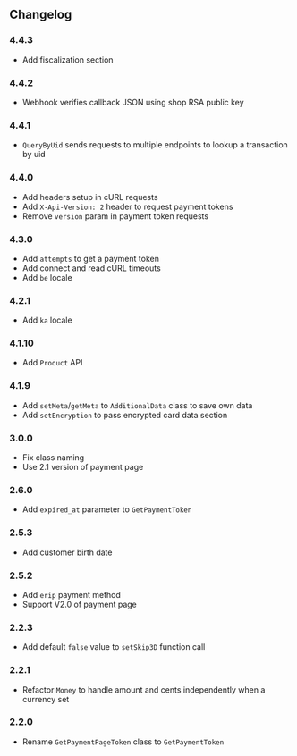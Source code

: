 ## Changelog

### 4.4.3

  * Add fiscalization section

### 4.4.2

  * Webhook verifies callback JSON using shop RSA public key

### 4.4.1

  * `QueryByUid` sends requests to multiple endpoints to lookup a transaction by uid

### 4.4.0

  * Add headers setup in cURL requests
  * Add `X-Api-Version: 2` header to request payment tokens
  * Remove `version` param in payment token requests

### 4.3.0

  * Add `attempts` to get a payment token
  * Add connect and read cURL timeouts
  * Add `be` locale

### 4.2.1

  * Add `ka` locale

### 4.1.10

  * Add `Product` API

### 4.1.9

  * Add `setMeta`/`getMeta` to `AdditionalData` class to save own data
  * Add `setEncryption` to pass encrypted card data section

### 3.0.0

  * Fix class naming
  * Use 2.1 version of payment page

### 2.6.0

  * Add `expired_at` parameter to `GetPaymentToken`

### 2.5.3

  * Add customer birth date

### 2.5.2

  * Add `erip` payment method
  * Support V2.0 of payment page

### 2.2.3

  * Add default `false` value to `setSkip3D` function call

### 2.2.1

  * Refactor `Money` to handle amount and cents independently when a
    currency set

### 2.2.0

  * Rename ``GetPaymentPageToken`` class to ``GetPaymentToken``
